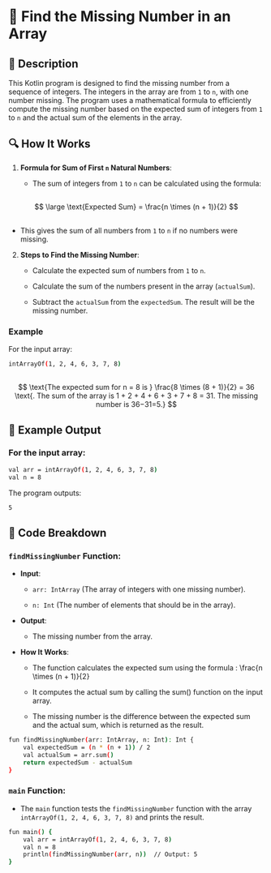 # 📌 Find the Missing Number in an Array

## 🚀 Description
This Kotlin program is designed to find the missing number from a sequence of integers. 
The integers in the array are from `1` to `n`, with one number missing. 
The program uses a mathematical formula to efficiently compute the missing number based on the expected sum of integers from `1` to `n` and the actual sum of the elements in the array.

## 🔍 How It Works
1. **Formula for Sum of First `n` Natural Numbers**:

    - The sum of integers from `1` to `n` can be calculated using the formula:

##
$$
\large \text{Expected Sum} = \frac{n \times (n + 1)}{2}
$$
##
 
   - This gives the sum of all numbers from `1` to `n` if no numbers were missing.

2. **Steps to Find the Missing Number**:

   - Calculate the expected sum of numbers from `1` to `n`.

   - Calculate the sum of the numbers present in the array (`actualSum`).

   - Subtract the `actualSum` from the `expectedSum`. The result will be the missing number.

### Example
For the input array:
```sh
intArrayOf(1, 2, 4, 6, 3, 7, 8)
```
##
$$
\text{The expected sum for n = 8 is     } \frac{8 \times (8 + 1)}{2} = 36 \text{. The sum of the array is 1 + 2 + 4 + 6 + 3 + 7 + 8 = 31. The missing number is 36−31=5.}  
$$
##

## 🎯 Example Output
### For the input array:

```sh
val arr = intArrayOf(1, 2, 4, 6, 3, 7, 8)
val n = 8
```
The program outputs:
```sh
5
```
## 📂 Code Breakdown
### `findMissingNumber` Function:
- **Input**:

    - `arr: IntArray` (The array of integers with one missing number).

    - `n: Int` (The number of elements that should be in the array).

- **Output**:

    - The missing number from the array.

- **How It Works**:

  

    - The function calculates the expected sum using the formula : \frac{n \times (n + 1)}{2}

    - It computes the actual sum by calling the sum() function on the input array.

    - The missing number is the difference between the expected sum and the actual sum, which is returned as the result.


```sh
fun findMissingNumber(arr: IntArray, n: Int): Int {
    val expectedSum = (n * (n + 1)) / 2
    val actualSum = arr.sum()
    return expectedSum - actualSum
}
```
### `main` Function:
- The `main` function tests the `findMissingNumber` function with the array `intArrayOf(1, 2, 4, 6, 3, 7, 8)` and prints the result.
```sh
fun main() {
    val arr = intArrayOf(1, 2, 4, 6, 3, 7, 8)
    val n = 8
    println(findMissingNumber(arr, n))  // Output: 5
}
```
